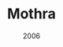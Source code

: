 ---
title: 'Mothra'
img: 'mothra.jpg'
size: '13 x 13 inches, Framed'
medium: 'Ink on 140-pound Watercolor Paper'
date: 2006
---
